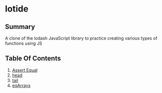 # lotide

## Summary

A clone of the lodash JavaScript library to practice creating various types of functions using JS

## Table Of Contents

1. [Assert Equal](/assertEqual.js)
2. [head](/head.js)
3. [tail](/tail.js)
4. [eqArrays](/eqArrays.js)
